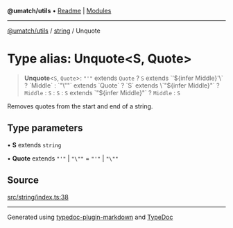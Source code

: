 **@umatch/utils** • [Readme](../../index.md) \| [Modules](../../modules.md)

***

[@umatch/utils](../../modules.md) / [string](../index.md) / Unquote

# Type alias: Unquote\<S, Quote\>

> **Unquote**\<`S`, `Quote`\>: `"'"` extends `Quote` ? `S` extends \`'${infer Middle}'\` ? `Middle` : `"\""` extends `Quote` ? `S` extends \`"${infer Middle}"\` ? `Middle` : `S` : `S` : `S` extends \`"${infer Middle}"\` ? `Middle` : `S`

Removes quotes from the start and end of a string.

## Type parameters

• **S** extends `string`

• **Quote** extends `"'"` \| `"\""` = `"'"` \| `"\""`

## Source

[src/string/index.ts:38](https://github.com/umatch-oficial/utils/blob/7d512db/src/string/index.ts#L38)

***

Generated using [typedoc-plugin-markdown](https://www.npmjs.com/package/typedoc-plugin-markdown) and [TypeDoc](https://typedoc.org/)
